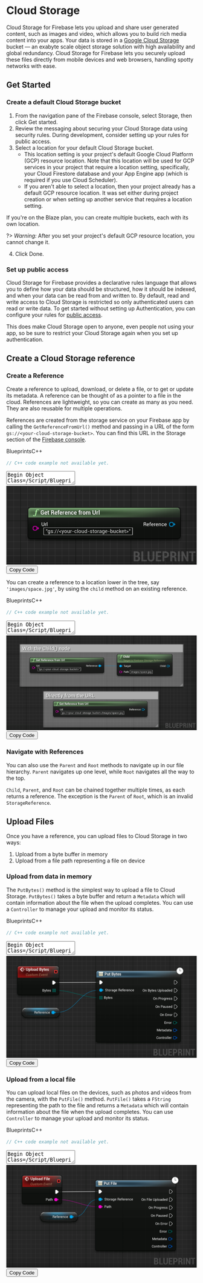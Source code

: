 # Cloud Storage

Cloud Storage for Firebase lets you upload and share user generated content, such as images and video, which allows you to build rich media content into your apps. Your data is stored in a [Google Cloud Storage](https://cloud.google.com/storage) bucket — an exabyte scale object storage solution with high availability and global redundancy. Cloud Storage for Firebase lets you securely upload these files directly from mobile devices and web browsers, handling spotty networks with ease.

## Get Started

### Create a default Cloud Storage bucket
1. From the navigation pane of the Firebase console, select Storage, then click Get started.
2. Review the messaging about securing your Cloud Storage data using security rules. During development, consider setting up your rules for public access.
3. Select a location for your default Cloud Storage bucket.
    - This location setting is your project's default Google Cloud Platform (GCP) resource location. Note that this location will be used for GCP services in your project that require a location setting, specifically, your Cloud Firestore database and your App Engine app (which is required if you use Cloud Scheduler).
    - If you aren't able to select a location, then your project already has a default GCP resource location. It was set either during project creation or when setting up another service that requires a location setting.

  If you're on the Blaze plan, you can create multiple buckets, each with its own location.

?> *Warning:* After you set your project's default GCP resource location, you cannot change it.

4. Click Done.

### Set up public access

Cloud Storage for Firebase provides a declarative rules language that allows you to define how your data should be structured, how it should be indexed, and when your data can be read from and written to. By default, read and write access to Cloud Storage is restricted so only authenticated users can read or write data. To get started without setting up Authentication, you can configure your rules for [public access](https://firebase.google.com/docs/storage/security/rules-conditions#public).

This does make Cloud Storage open to anyone, even people not using your app, so be sure to restrict your Cloud Storage again when you set up authentication.

## Create a Cloud Storage reference

### Create a Reference
Create a reference to upload, download, or delete a file, or to get or update its metadata. A reference can be thought of as a pointer to a file in the cloud. References are lightweight, so you can create as many as you need. They are also reusable for multiple operations.

References are created from the storage service on your Firebase app by calling the `GetReferenceFromUrl()` method and passing in a URL of the form `gs://<your-cloud-storage-bucket>`. You can find this URL in the Storage section of the [Firebase console](https://console.firebase.google.com/).

<div class="code-switcher show-cpp-false">
<div class="switcher" >
<span class="sw-bp" onclick="switchBp()">Blueprints</span><span class="sw-cpp" onclick="switchCpp()">C++</span>
</div>
<div class="cpp">

```cpp
// C++ code example not available yet.
```

</div>
<div class="bp">
<div class="bpcode">
<textarea readonly>
Begin Object Class=/Script/BlueprintGraph.K2Node_CallFunction Name="K2Node_CallFunction_265"
   bIsPureFunc=True
   FunctionReference=(MemberParent=Class'"/Script/FirebaseFeatures.FirebaseStorage"',MemberName="GetReferenceFromUrl")
   NodePosX=6672
   NodePosY=-15776
   NodeGuid=67E5ED97419A580D73E7EC822476A115
   CustomProperties Pin (PinId=8BD7E91E4EB8135F168FD7B6C1F61A27,PinName="self",PinFriendlyName=NSLOCTEXT("K2Node", "Target", "Target"),PinToolTip="Target\nFirebase Storage Object Reference",PinType.PinCategory="object",PinType.PinSubCategory="",PinType.PinSubCategoryObject=Class'"/Script/FirebaseFeatures.FirebaseStorage"',PinType.PinSubCategoryMemberReference=(),PinType.PinValueType=(),PinType.ContainerType=None,PinType.bIsReference=False,PinType.bIsConst=False,PinType.bIsWeakPointer=False,PinType.bIsUObjectWrapper=False,DefaultObject="/Script/FirebaseFeatures.Default__FirebaseStorage",PersistentGuid=00000000000000000000000000000000,bHidden=True,bNotConnectable=False,bDefaultValueIsReadOnly=False,bDefaultValueIsIgnored=False,bAdvancedView=False,bOrphanedPin=False,)
   CustomProperties Pin (PinId=3B575EEA4D9258A083B46F819F847417,PinName="Url",PinToolTip="Url\nString",PinType.PinCategory="string",PinType.PinSubCategory="",PinType.PinSubCategoryObject=None,PinType.PinSubCategoryMemberReference=(),PinType.PinValueType=(),PinType.ContainerType=None,PinType.bIsReference=False,PinType.bIsConst=False,PinType.bIsWeakPointer=False,PinType.bIsUObjectWrapper=False,DefaultValue="\"gs://<your-cloud-storage-bucket>\"",PersistentGuid=00000000000000000000000000000000,bHidden=False,bNotConnectable=False,bDefaultValueIsReadOnly=False,bDefaultValueIsIgnored=False,bAdvancedView=False,bOrphanedPin=False,)
   CustomProperties Pin (PinId=4BD3111B4F527042F79E61AC095BF212,PinName="ReturnValue",PinFriendlyName="Reference",PinToolTip="Reference\nFirebase Storage Reference Object Reference\n\n@brief Get a StorageReference for the provided URL.",Direction="EGPD_Output",PinType.PinCategory="object",PinType.PinSubCategory="",PinType.PinSubCategoryObject=Class'"/Script/FirebaseFeatures.FirebaseStorageReference"',PinType.PinSubCategoryMemberReference=(),PinType.PinValueType=(),PinType.ContainerType=None,PinType.bIsReference=False,PinType.bIsConst=False,PinType.bIsWeakPointer=False,PinType.bIsUObjectWrapper=False,PersistentGuid=00000000000000000000000000000000,bHidden=False,bNotConnectable=False,bDefaultValueIsReadOnly=False,bDefaultValueIsIgnored=False,bAdvancedView=False,bOrphanedPin=False,)
End Object
</textarea>
<img src="_images/StorageGetRef.png"/>
<button onclick="copyBlueprintCode(this)">Copy Code</button>
</div>
</div>
</div>

You can create a reference to a location lower in the tree, say `'images/space.jpg'`, by using the `child`   method on an existing reference.

<div class="code-switcher show-cpp-false">
<div class="switcher" >
<span class="sw-bp" onclick="switchBp()">Blueprints</span><span class="sw-cpp" onclick="switchCpp()">C++</span>
</div>
<div class="cpp">

```cpp
// C++ code example not available yet.
```

</div>
<div class="bp">
<div class="bpcode">
<textarea readonly>
Begin Object Class=/Script/BlueprintGraph.K2Node_CallFunction Name="K2Node_CallFunction_267"
   bIsPureFunc=True
   FunctionReference=(MemberParent=Class'"/Script/FirebaseFeatures.FirebaseStorage"',MemberName="GetReferenceFromUrl")
   NodePosX=6416
   NodePosY=-17008
   NodeGuid=67E5ED97419A580D73E7EC822476A115
   CustomProperties Pin (PinId=8BD7E91E4EB8135F168FD7B6C1F61A27,PinName="self",PinFriendlyName=NSLOCTEXT("K2Node", "Target", "Target"),PinToolTip="Target\nFirebase Storage Object Reference",PinType.PinCategory="object",PinType.PinSubCategory="",PinType.PinSubCategoryObject=Class'"/Script/FirebaseFeatures.FirebaseStorage"',PinType.PinSubCategoryMemberReference=(),PinType.PinValueType=(),PinType.ContainerType=None,PinType.bIsReference=False,PinType.bIsConst=False,PinType.bIsWeakPointer=False,PinType.bIsUObjectWrapper=False,DefaultObject="/Script/FirebaseFeatures.Default__FirebaseStorage",PersistentGuid=00000000000000000000000000000000,bHidden=True,bNotConnectable=False,bDefaultValueIsReadOnly=False,bDefaultValueIsIgnored=False,bAdvancedView=False,bOrphanedPin=False,)
   CustomProperties Pin (PinId=3B575EEA4D9258A083B46F819F847417,PinName="Url",PinToolTip="Url\nString",PinType.PinCategory="string",PinType.PinSubCategory="",PinType.PinSubCategoryObject=None,PinType.PinSubCategoryMemberReference=(),PinType.PinValueType=(),PinType.ContainerType=None,PinType.bIsReference=False,PinType.bIsConst=False,PinType.bIsWeakPointer=False,PinType.bIsUObjectWrapper=False,DefaultValue="\"gs://<your-cloud-storage-bucket>\"",PersistentGuid=00000000000000000000000000000000,bHidden=False,bNotConnectable=False,bDefaultValueIsReadOnly=False,bDefaultValueIsIgnored=False,bAdvancedView=False,bOrphanedPin=False,)
   CustomProperties Pin (PinId=4BD3111B4F527042F79E61AC095BF212,PinName="ReturnValue",PinFriendlyName=NSLOCTEXT("", "2E59A82143A802C220A2D6B4705885C6", "Reference"),PinToolTip="Reference\nFirebase Storage Reference Object Reference\n\n@brief Get a StorageReference for the provided URL.",Direction="EGPD_Output",PinType.PinCategory="object",PinType.PinSubCategory="",PinType.PinSubCategoryObject=Class'"/Script/FirebaseFeatures.FirebaseStorageReference"',PinType.PinSubCategoryMemberReference=(),PinType.PinValueType=(),PinType.ContainerType=None,PinType.bIsReference=False,PinType.bIsConst=False,PinType.bIsWeakPointer=False,PinType.bIsUObjectWrapper=False,LinkedTo=(K2Node_CallFunction_266 478DC8A94624B48C58A66BBE17F8AC0D,),PersistentGuid=00000000000000000000000000000000,bHidden=False,bNotConnectable=False,bDefaultValueIsReadOnly=False,bDefaultValueIsIgnored=False,bAdvancedView=False,bOrphanedPin=False,)
End Object
Begin Object Class=/Script/BlueprintGraph.K2Node_CallFunction Name="K2Node_CallFunction_266"
   bIsPureFunc=True
   bIsConstFunc=True
   FunctionReference=(MemberParent=Class'"/Script/FirebaseFeatures.FirebaseStorageReference"',MemberName="Child")
   NodePosX=6832
   NodePosY=-17024
   NodeGuid=9202965344001D79A438B6A3D4A4CE0E
   CustomProperties Pin (PinId=478DC8A94624B48C58A66BBE17F8AC0D,PinName="self",PinFriendlyName=NSLOCTEXT("K2Node", "Target", "Target"),PinToolTip="Target\nFirebase Storage Reference Object Reference",PinType.PinCategory="object",PinType.PinSubCategory="",PinType.PinSubCategoryObject=Class'"/Script/FirebaseFeatures.FirebaseStorageReference"',PinType.PinSubCategoryMemberReference=(),PinType.PinValueType=(),PinType.ContainerType=None,PinType.bIsReference=False,PinType.bIsConst=False,PinType.bIsWeakPointer=False,PinType.bIsUObjectWrapper=False,LinkedTo=(K2Node_CallFunction_267 4BD3111B4F527042F79E61AC095BF212,),PersistentGuid=00000000000000000000000000000000,bHidden=False,bNotConnectable=False,bDefaultValueIsReadOnly=False,bDefaultValueIsIgnored=False,bAdvancedView=False,bOrphanedPin=False,)
   CustomProperties Pin (PinId=82C5A1DC49822E867B989F9D3CE4F15D,PinName="path",PinToolTip="Path\nString",PinType.PinCategory="string",PinType.PinSubCategory="",PinType.PinSubCategoryObject=None,PinType.PinSubCategoryMemberReference=(),PinType.PinValueType=(),PinType.ContainerType=None,PinType.bIsReference=False,PinType.bIsConst=False,PinType.bIsWeakPointer=False,PinType.bIsUObjectWrapper=False,DefaultValue="images/space.jpg",PersistentGuid=00000000000000000000000000000000,bHidden=False,bNotConnectable=False,bDefaultValueIsReadOnly=False,bDefaultValueIsIgnored=False,bAdvancedView=False,bOrphanedPin=False,)
   CustomProperties Pin (PinId=6FBCE79B498DA8066147CFB46BDC8CE9,PinName="ReturnValue",PinFriendlyName="Child",PinToolTip="Child\nFirebase Storage Reference Object Reference\n\nChild relative to this location.",Direction="EGPD_Output",PinType.PinCategory="object",PinType.PinSubCategory="",PinType.PinSubCategoryObject=Class'"/Script/FirebaseFeatures.FirebaseStorageReference"',PinType.PinSubCategoryMemberReference=(),PinType.PinValueType=(),PinType.ContainerType=None,PinType.bIsReference=False,PinType.bIsConst=False,PinType.bIsWeakPointer=False,PinType.bIsUObjectWrapper=False,PersistentGuid=00000000000000000000000000000000,bHidden=False,bNotConnectable=False,bDefaultValueIsReadOnly=False,bDefaultValueIsIgnored=False,bAdvancedView=False,bOrphanedPin=False,)
End Object
Begin Object Class=/Script/BlueprintGraph.K2Node_CallFunction Name="K2Node_CallFunction_265"
   bIsPureFunc=True
   FunctionReference=(MemberParent=Class'"/Script/FirebaseFeatures.FirebaseStorage"',MemberName="GetReferenceFromUrl")
   NodePosX=6528
   NodePosY=-16800
   NodeGuid=CF30526F405DDE3D979C07B5608433A0
   CustomProperties Pin (PinId=8BD7E91E4EB8135F168FD7B6C1F61A27,PinName="self",PinFriendlyName=NSLOCTEXT("K2Node", "Target", "Target"),PinToolTip="Target\nFirebase Storage Object Reference",PinType.PinCategory="object",PinType.PinSubCategory="",PinType.PinSubCategoryObject=Class'"/Script/FirebaseFeatures.FirebaseStorage"',PinType.PinSubCategoryMemberReference=(),PinType.PinValueType=(),PinType.ContainerType=None,PinType.bIsReference=False,PinType.bIsConst=False,PinType.bIsWeakPointer=False,PinType.bIsUObjectWrapper=False,DefaultObject="/Script/FirebaseFeatures.Default__FirebaseStorage",PersistentGuid=00000000000000000000000000000000,bHidden=True,bNotConnectable=False,bDefaultValueIsReadOnly=False,bDefaultValueIsIgnored=False,bAdvancedView=False,bOrphanedPin=False,)
   CustomProperties Pin (PinId=4FD05FB14315B91C8EBE8EA00F12A73B,PinName="Url",PinToolTip="Url\nString",PinType.PinCategory="string",PinType.PinSubCategory="",PinType.PinSubCategoryObject=None,PinType.PinSubCategoryMemberReference=(),PinType.PinValueType=(),PinType.ContainerType=None,PinType.bIsReference=False,PinType.bIsConst=False,PinType.bIsWeakPointer=False,PinType.bIsUObjectWrapper=False,DefaultValue="gs://<your-cloud-storage-bucket>/images/space.jpg",PersistentGuid=00000000000000000000000000000000,bHidden=False,bNotConnectable=False,bDefaultValueIsReadOnly=False,bDefaultValueIsIgnored=False,bAdvancedView=False,bOrphanedPin=False,)
   CustomProperties Pin (PinId=4BD3111B4F527042F79E61AC095BF212,PinName="ReturnValue",PinFriendlyName="Reference",PinToolTip="Reference\nFirebase Storage Reference Object Reference\n\n@brief Get a StorageReference for the provided URL.",Direction="EGPD_Output",PinType.PinCategory="object",PinType.PinSubCategory="",PinType.PinSubCategoryObject=Class'"/Script/FirebaseFeatures.FirebaseStorageReference"',PinType.PinSubCategoryMemberReference=(),PinType.PinValueType=(),PinType.ContainerType=None,PinType.bIsReference=False,PinType.bIsConst=False,PinType.bIsWeakPointer=False,PinType.bIsUObjectWrapper=False,PersistentGuid=00000000000000000000000000000000,bHidden=False,bNotConnectable=False,bDefaultValueIsReadOnly=False,bDefaultValueIsIgnored=False,bAdvancedView=False,bOrphanedPin=False,)
End Object
Begin Object Class=/Script/UnrealEd.EdGraphNode_Comment Name="EdGraphNode_Comment_24"
   bCommentBubbleVisible_InDetailsPanel=False
   NodePosX=6368
   NodePosY=-17072
   NodeWidth=782
   NodeHeight=204
   bCommentBubblePinned=False
   bCommentBubbleVisible=False
   NodeComment="With the Child() node"
   NodeGuid=A246085F406424BE77124FAB3EF5970D
End Object
Begin Object Class=/Script/UnrealEd.EdGraphNode_Comment Name="EdGraphNode_Comment_25"
   bCommentBubbleVisible_InDetailsPanel=False
   NodePosX=6480
   NodePosY=-16848
   NodeWidth=552
   NodeHeight=174
   bCommentBubblePinned=False
   bCommentBubbleVisible=False
   NodeComment="Directly from the URL"
   NodeGuid=1BA50A6544ACE78668C65D95E7FD65FF
End Object
</textarea>
<img src="_images/StorageGetChild.png"/>
<button onclick="copyBlueprintCode(this)">Copy Code</button>
</div>
</div>
</div>


### Navigate with References
  
You can also use the `Parent` and `Root` methods to navigate up in our file hierarchy. `Parent` navigates up one level, while `Root` navigates all the way to the top.
  
`Child`, `Parent`, and `Root` can be chained together multiple times, as each returns a reference. The exception is the `Parent` of `Root`, which is an invalid `StorageReference`.


## Upload Files

Once you have a reference, you can upload files to Cloud Storage in two ways:

1. Upload from a byte buffer in memory
2. Upload from a file path representing a file on device


### Upload from data in memory

The `PutBytes()` method is the simplest way to upload a file to Cloud Storage. `PutBytes()` takes a byte buffer and return a `Metadata` which will contain information about the file when the upload completes. You can use a `Controller` to manage your upload and monitor its status.

<div class="code-switcher show-cpp-false">
<div class="switcher" >
<span class="sw-bp" onclick="switchBp()">Blueprints</span><span class="sw-cpp" onclick="switchCpp()">C++</span>
</div>
<div class="cpp">

```cpp
// C++ code example not available yet.
```

</div>
<div class="bp">
<div class="bpcode">
<textarea readonly>
Begin Object Class=/Script/BlueprintGraph.K2Node_VariableGet Name="K2Node_VariableGet_8"
   VariableReference=(MemberName="Reference",MemberGuid=0D18267F447FC75740B0429FCEA61EAF,bSelfContext=True)
   NodePosX=6528
   NodePosY=-17472
   NodeGuid=8D05DFBD439A921A705029B5CA2BBD6A
   CustomProperties Pin (PinId=14FDFA1B468A6614485EC2A213041BA5,PinName="Reference",Direction="EGPD_Output",PinType.PinCategory="object",PinType.PinSubCategory="",PinType.PinSubCategoryObject=Class'"/Script/FirebaseFeatures.FirebaseStorageReference"',PinType.PinSubCategoryMemberReference=(),PinType.PinValueType=(),PinType.ContainerType=None,PinType.bIsReference=False,PinType.bIsConst=False,PinType.bIsWeakPointer=False,PinType.bIsUObjectWrapper=False,LinkedTo=(K2Node_AsyncAction_127 8F0486A14EE9AC4E14AC4C8790BD35D1,),PersistentGuid=00000000000000000000000000000000,bHidden=False,bNotConnectable=False,bDefaultValueIsReadOnly=False,bDefaultValueIsIgnored=False,bAdvancedView=False,bOrphanedPin=False,)
   CustomProperties Pin (PinId=51CF032C4C2AAF5BF8B501AF21BDBB52,PinName="self",PinFriendlyName=NSLOCTEXT("K2Node", "Target", "Target"),PinType.PinCategory="object",PinType.PinSubCategory="",PinType.PinSubCategoryObject=BlueprintGeneratedClass'"/Game/DemoActor.DemoActor_C"',PinType.PinSubCategoryMemberReference=(),PinType.PinValueType=(),PinType.ContainerType=None,PinType.bIsReference=False,PinType.bIsConst=False,PinType.bIsWeakPointer=False,PinType.bIsUObjectWrapper=False,PersistentGuid=00000000000000000000000000000000,bHidden=True,bNotConnectable=False,bDefaultValueIsReadOnly=False,bDefaultValueIsIgnored=False,bAdvancedView=False,bOrphanedPin=False,)
End Object
Begin Object Class=/Script/BlueprintGraph.K2Node_AsyncAction Name="K2Node_AsyncAction_127"
   ProxyFactoryFunctionName="PutBytes"
   ProxyFactoryClass=Class'"/Script/FirebaseFeatures.StoragePutBytesProxy"'
   ProxyClass=Class'"/Script/FirebaseFeatures.StoragePutBytesProxy"'
   NodePosX=6784
   NodePosY=-17600
   NodeGuid=35DC805D4738097B6142E29F54014712
   CustomProperties Pin (PinId=C4C8CCEF43A8E637159638A311EF9300,PinName="execute",PinToolTip="\nExec",PinType.PinCategory="exec",PinType.PinSubCategory="",PinType.PinSubCategoryObject=None,PinType.PinSubCategoryMemberReference=(),PinType.PinValueType=(),PinType.ContainerType=None,PinType.bIsReference=False,PinType.bIsConst=False,PinType.bIsWeakPointer=False,PinType.bIsUObjectWrapper=False,LinkedTo=(K2Node_CustomEvent_47 5FFD13F9476673392D53CABFF2AA0726,),PersistentGuid=00000000000000000000000000000000,bHidden=False,bNotConnectable=False,bDefaultValueIsReadOnly=False,bDefaultValueIsIgnored=False,bAdvancedView=False,bOrphanedPin=False,)
   CustomProperties Pin (PinId=D5AA6F414DE6360757CA3F9F1D4AF5A5,PinName="then",Direction="EGPD_Output",PinType.PinCategory="exec",PinType.PinSubCategory="",PinType.PinSubCategoryObject=None,PinType.PinSubCategoryMemberReference=(),PinType.PinValueType=(),PinType.ContainerType=None,PinType.bIsReference=False,PinType.bIsConst=False,PinType.bIsWeakPointer=False,PinType.bIsUObjectWrapper=False,PersistentGuid=00000000000000000000000000000000,bHidden=False,bNotConnectable=False,bDefaultValueIsReadOnly=False,bDefaultValueIsIgnored=False,bAdvancedView=False,bOrphanedPin=False,)
   CustomProperties Pin (PinId=67BA655C47505B5FD9D73B9A3F0DF8CC,PinName="OnBytesUploaded",PinFriendlyName=NSLOCTEXT("", "BD55426847FDE213B4222AA97C7146B5", "On Bytes Uploaded"),PinToolTip="On Bytes Uploaded",Direction="EGPD_Output",PinType.PinCategory="exec",PinType.PinSubCategory="",PinType.PinSubCategoryObject=None,PinType.PinSubCategoryMemberReference=(),PinType.PinValueType=(),PinType.ContainerType=None,PinType.bIsReference=False,PinType.bIsConst=False,PinType.bIsWeakPointer=False,PinType.bIsUObjectWrapper=False,PersistentGuid=00000000000000000000000000000000,bHidden=False,bNotConnectable=False,bDefaultValueIsReadOnly=False,bDefaultValueIsIgnored=False,bAdvancedView=False,bOrphanedPin=False,)
   CustomProperties Pin (PinId=23BD7BA24BEBAD5B83FE978B1568B642,PinName="OnProgress",PinFriendlyName=NSLOCTEXT("", "30FB2B8F47C6D88DD4221FAA19ADAA30", "On Progress"),PinToolTip="On Progress",Direction="EGPD_Output",PinType.PinCategory="exec",PinType.PinSubCategory="",PinType.PinSubCategoryObject=None,PinType.PinSubCategoryMemberReference=(),PinType.PinValueType=(),PinType.ContainerType=None,PinType.bIsReference=False,PinType.bIsConst=False,PinType.bIsWeakPointer=False,PinType.bIsUObjectWrapper=False,PersistentGuid=00000000000000000000000000000000,bHidden=False,bNotConnectable=False,bDefaultValueIsReadOnly=False,bDefaultValueIsIgnored=False,bAdvancedView=False,bOrphanedPin=False,)
   CustomProperties Pin (PinId=39E695DD41FD6D5D07461C96C36499FA,PinName="OnPaused",PinFriendlyName=NSLOCTEXT("", "830E33F54E57519ABAFA098A34CDDFDB", "On Paused"),PinToolTip="On Paused",Direction="EGPD_Output",PinType.PinCategory="exec",PinType.PinSubCategory="",PinType.PinSubCategoryObject=None,PinType.PinSubCategoryMemberReference=(),PinType.PinValueType=(),PinType.ContainerType=None,PinType.bIsReference=False,PinType.bIsConst=False,PinType.bIsWeakPointer=False,PinType.bIsUObjectWrapper=False,PersistentGuid=00000000000000000000000000000000,bHidden=False,bNotConnectable=False,bDefaultValueIsReadOnly=False,bDefaultValueIsIgnored=False,bAdvancedView=False,bOrphanedPin=False,)
   CustomProperties Pin (PinId=DB7F568E44E2C0341B99B39C677C5504,PinName="OnError",PinFriendlyName=NSLOCTEXT("", "5025F80C4A6B6D62D0E382AD49270009", "On Error"),PinToolTip="On Error",Direction="EGPD_Output",PinType.PinCategory="exec",PinType.PinSubCategory="",PinType.PinSubCategoryObject=None,PinType.PinSubCategoryMemberReference=(),PinType.PinValueType=(),PinType.ContainerType=None,PinType.bIsReference=False,PinType.bIsConst=False,PinType.bIsWeakPointer=False,PinType.bIsUObjectWrapper=False,PersistentGuid=00000000000000000000000000000000,bHidden=False,bNotConnectable=False,bDefaultValueIsReadOnly=False,bDefaultValueIsIgnored=False,bAdvancedView=False,bOrphanedPin=False,)
   CustomProperties Pin (PinId=359F9CE341B66DF242D07AA03CD9C75C,PinName="Error",PinToolTip="Error",Direction="EGPD_Output",PinType.PinCategory="byte",PinType.PinSubCategory="",PinType.PinSubCategoryObject=Enum'"/Script/FirebaseFeatures.EFirebaseStorageError"',PinType.PinSubCategoryMemberReference=(),PinType.PinValueType=(),PinType.ContainerType=None,PinType.bIsReference=False,PinType.bIsConst=True,PinType.bIsWeakPointer=False,PinType.bIsUObjectWrapper=False,PersistentGuid=00000000000000000000000000000000,bHidden=False,bNotConnectable=False,bDefaultValueIsReadOnly=False,bDefaultValueIsIgnored=False,bAdvancedView=False,bOrphanedPin=False,)
   CustomProperties Pin (PinId=35BD19404E3137A53BF80489E016F99E,PinName="Metadata",PinToolTip="Metadata",Direction="EGPD_Output",PinType.PinCategory="struct",PinType.PinSubCategory="",PinType.PinSubCategoryObject=ScriptStruct'"/Script/FirebaseFeatures.FirebaseStorageMetadata"',PinType.PinSubCategoryMemberReference=(),PinType.PinValueType=(),PinType.ContainerType=None,PinType.bIsReference=False,PinType.bIsConst=True,PinType.bIsWeakPointer=False,PinType.bIsUObjectWrapper=False,PersistentGuid=00000000000000000000000000000000,bHidden=False,bNotConnectable=False,bDefaultValueIsReadOnly=False,bDefaultValueIsIgnored=False,bAdvancedView=False,bOrphanedPin=False,)
   CustomProperties Pin (PinId=CC9E425F434FDC63F1A5BC8DF08A6F37,PinName="Controller",PinToolTip="Controller",Direction="EGPD_Output",PinType.PinCategory="struct",PinType.PinSubCategory="",PinType.PinSubCategoryObject=ScriptStruct'"/Script/FirebaseFeatures.FirebaseStorageController"',PinType.PinSubCategoryMemberReference=(),PinType.PinValueType=(),PinType.ContainerType=None,PinType.bIsReference=True,PinType.bIsConst=True,PinType.bIsWeakPointer=False,PinType.bIsUObjectWrapper=False,PersistentGuid=00000000000000000000000000000000,bHidden=False,bNotConnectable=False,bDefaultValueIsReadOnly=False,bDefaultValueIsIgnored=False,bAdvancedView=False,bOrphanedPin=False,)
   CustomProperties Pin (PinId=8F0486A14EE9AC4E14AC4C8790BD35D1,PinName="StorageReference",PinToolTip="Storage Reference\nFirebase Storage Reference Object Reference",PinType.PinCategory="object",PinType.PinSubCategory="",PinType.PinSubCategoryObject=Class'"/Script/FirebaseFeatures.FirebaseStorageReference"',PinType.PinSubCategoryMemberReference=(),PinType.PinValueType=(),PinType.ContainerType=None,PinType.bIsReference=False,PinType.bIsConst=False,PinType.bIsWeakPointer=False,PinType.bIsUObjectWrapper=False,LinkedTo=(K2Node_VariableGet_8 14FDFA1B468A6614485EC2A213041BA5,),PersistentGuid=00000000000000000000000000000000,bHidden=False,bNotConnectable=False,bDefaultValueIsReadOnly=False,bDefaultValueIsIgnored=False,bAdvancedView=False,bOrphanedPin=False,)
   CustomProperties Pin (PinId=0E2CB05547843C5EBF8FC2A9A2ED37A1,PinName="Bytes",PinToolTip="Bytes\nArray of Bytes",PinType.PinCategory="byte",PinType.PinSubCategory="",PinType.PinSubCategoryObject=None,PinType.PinSubCategoryMemberReference=(),PinType.PinValueType=(),PinType.ContainerType=Array,PinType.bIsReference=True,PinType.bIsConst=True,PinType.bIsWeakPointer=False,PinType.bIsUObjectWrapper=False,LinkedTo=(K2Node_CustomEvent_47 2AA2920E42A289CBB635AA9F054BE0FB,),PersistentGuid=00000000000000000000000000000000,bHidden=False,bNotConnectable=False,bDefaultValueIsReadOnly=False,bDefaultValueIsIgnored=True,bAdvancedView=False,bOrphanedPin=False,)
End Object
Begin Object Class=/Script/BlueprintGraph.K2Node_CustomEvent Name="K2Node_CustomEvent_47"
   CustomFunctionName="Upload Bytes"
   NodePosX=6512
   NodePosY=-17616
   NodeGuid=D82CE4B843F57B9E06F323B773E63CDA
   CustomProperties Pin (PinId=A38C7DC24E84DCE9EDEC45A881A2D845,PinName="OutputDelegate",Direction="EGPD_Output",PinType.PinCategory="delegate",PinType.PinSubCategory="",PinType.PinSubCategoryObject=None,PinType.PinSubCategoryMemberReference=(),PinType.PinValueType=(),PinType.ContainerType=None,PinType.bIsReference=False,PinType.bIsConst=False,PinType.bIsWeakPointer=False,PinType.bIsUObjectWrapper=False,PersistentGuid=00000000000000000000000000000000,bHidden=False,bNotConnectable=False,bDefaultValueIsReadOnly=False,bDefaultValueIsIgnored=False,bAdvancedView=False,bOrphanedPin=False,)
   CustomProperties Pin (PinId=5FFD13F9476673392D53CABFF2AA0726,PinName="then",Direction="EGPD_Output",PinType.PinCategory="exec",PinType.PinSubCategory="",PinType.PinSubCategoryObject=None,PinType.PinSubCategoryMemberReference=(),PinType.PinValueType=(),PinType.ContainerType=None,PinType.bIsReference=False,PinType.bIsConst=False,PinType.bIsWeakPointer=False,PinType.bIsUObjectWrapper=False,LinkedTo=(K2Node_AsyncAction_127 C4C8CCEF43A8E637159638A311EF9300,),PersistentGuid=00000000000000000000000000000000,bHidden=False,bNotConnectable=False,bDefaultValueIsReadOnly=False,bDefaultValueIsIgnored=False,bAdvancedView=False,bOrphanedPin=False,)
   CustomProperties Pin (PinId=2AA2920E42A289CBB635AA9F054BE0FB,PinName="Bytes",Direction="EGPD_Output",PinType.PinCategory="byte",PinType.PinSubCategory="",PinType.PinSubCategoryObject=None,PinType.PinSubCategoryMemberReference=(),PinType.PinValueType=(),PinType.ContainerType=Array,PinType.bIsReference=True,PinType.bIsConst=True,PinType.bIsWeakPointer=False,PinType.bIsUObjectWrapper=False,LinkedTo=(K2Node_AsyncAction_127 0E2CB05547843C5EBF8FC2A9A2ED37A1,),PersistentGuid=00000000000000000000000000000000,bHidden=False,bNotConnectable=False,bDefaultValueIsReadOnly=False,bDefaultValueIsIgnored=False,bAdvancedView=False,bOrphanedPin=False,)
   CustomProperties UserDefinedPin (PinName="Bytes",PinType=(PinCategory="byte",ContainerType=Array,bIsReference=True,bIsConst=True),DesiredPinDirection=EGPD_Output)
End Object
</textarea>
<img src="_images/UploadBytes.png"/>
<button onclick="copyBlueprintCode(this)">Copy Code</button>
</div>
</div>
</div>

### Upload from a local file

  You can upload local files on the devices, such as photos and videos from the camera, with the `PutFile()` method. `PutFile()` takes a `FString` representing the path to the file and returns a `Metadata` which will contain information about the file when the upload completes. You can use `Controller` to manage your upload and monitor its status.
  
<div class="code-switcher show-cpp-false">
<div class="switcher" >
<span class="sw-bp" onclick="switchBp()">Blueprints</span><span class="sw-cpp" onclick="switchCpp()">C++</span>
</div>
<div class="cpp">

```cpp
// C++ code example not available yet.
```

</div>
<div class="bp">
<div class="bpcode">
<textarea readonly>
Begin Object Class=/Script/BlueprintGraph.K2Node_CustomEvent Name="K2Node_CustomEvent_48"
   CustomFunctionName="Upload File"
   NodePosX=6304
   NodePosY=-18112
   NodeGuid=5711B61A48D99D95E2E869BF0BFD3C50
   CustomProperties Pin (PinId=DC03FBF445F07238DE5F8FB7604227B8,PinName="OutputDelegate",Direction="EGPD_Output",PinType.PinCategory="delegate",PinType.PinSubCategory="",PinType.PinSubCategoryObject=None,PinType.PinSubCategoryMemberReference=(),PinType.PinValueType=(),PinType.ContainerType=None,PinType.bIsReference=False,PinType.bIsConst=False,PinType.bIsWeakPointer=False,PinType.bIsUObjectWrapper=False,PersistentGuid=00000000000000000000000000000000,bHidden=False,bNotConnectable=False,bDefaultValueIsReadOnly=False,bDefaultValueIsIgnored=False,bAdvancedView=False,bOrphanedPin=False,)
   CustomProperties Pin (PinId=C0D48AB346248375079F78A55347A697,PinName="then",Direction="EGPD_Output",PinType.PinCategory="exec",PinType.PinSubCategory="",PinType.PinSubCategoryObject=None,PinType.PinSubCategoryMemberReference=(),PinType.PinValueType=(),PinType.ContainerType=None,PinType.bIsReference=False,PinType.bIsConst=False,PinType.bIsWeakPointer=False,PinType.bIsUObjectWrapper=False,LinkedTo=(K2Node_AsyncAction_128 FBB01F064C0909ADCC563C80CF15612F,),PersistentGuid=00000000000000000000000000000000,bHidden=False,bNotConnectable=False,bDefaultValueIsReadOnly=False,bDefaultValueIsIgnored=False,bAdvancedView=False,bOrphanedPin=False,)
   CustomProperties Pin (PinId=8F1DCFFA403CC27B3FE382B0D41871F2,PinName="Path",Direction="EGPD_Output",PinType.PinCategory="string",PinType.PinSubCategory="",PinType.PinSubCategoryObject=None,PinType.PinSubCategoryMemberReference=(),PinType.PinValueType=(),PinType.ContainerType=None,PinType.bIsReference=False,PinType.bIsConst=False,PinType.bIsWeakPointer=False,PinType.bIsUObjectWrapper=False,LinkedTo=(K2Node_AsyncAction_128 F108FB6D445361548057F3927044A13F,),PersistentGuid=00000000000000000000000000000000,bHidden=False,bNotConnectable=False,bDefaultValueIsReadOnly=False,bDefaultValueIsIgnored=False,bAdvancedView=False,bOrphanedPin=False,)
   CustomProperties UserDefinedPin (PinName="Path",PinType=(PinCategory="string"),DesiredPinDirection=EGPD_Output)
End Object
Begin Object Class=/Script/BlueprintGraph.K2Node_AsyncAction Name="K2Node_AsyncAction_128"
   ProxyFactoryFunctionName="PutFile"
   ProxyFactoryClass=Class'"/Script/FirebaseFeatures.StoragePutFileProxy"'
   ProxyClass=Class'"/Script/FirebaseFeatures.StoragePutFileProxy"'
   NodePosX=6560
   NodePosY=-18096
   NodeGuid=642C396D417DCF442C07569B8542CF1D
   CustomProperties Pin (PinId=FBB01F064C0909ADCC563C80CF15612F,PinName="execute",PinToolTip="\nExec",PinType.PinCategory="exec",PinType.PinSubCategory="",PinType.PinSubCategoryObject=None,PinType.PinSubCategoryMemberReference=(),PinType.PinValueType=(),PinType.ContainerType=None,PinType.bIsReference=False,PinType.bIsConst=False,PinType.bIsWeakPointer=False,PinType.bIsUObjectWrapper=False,LinkedTo=(K2Node_CustomEvent_48 C0D48AB346248375079F78A55347A697,),PersistentGuid=00000000000000000000000000000000,bHidden=False,bNotConnectable=False,bDefaultValueIsReadOnly=False,bDefaultValueIsIgnored=False,bAdvancedView=False,bOrphanedPin=False,)
   CustomProperties Pin (PinId=DEDF1E944AD7EEFB8B93658D073A795C,PinName="then",Direction="EGPD_Output",PinType.PinCategory="exec",PinType.PinSubCategory="",PinType.PinSubCategoryObject=None,PinType.PinSubCategoryMemberReference=(),PinType.PinValueType=(),PinType.ContainerType=None,PinType.bIsReference=False,PinType.bIsConst=False,PinType.bIsWeakPointer=False,PinType.bIsUObjectWrapper=False,PersistentGuid=00000000000000000000000000000000,bHidden=False,bNotConnectable=False,bDefaultValueIsReadOnly=False,bDefaultValueIsIgnored=False,bAdvancedView=False,bOrphanedPin=False,)
   CustomProperties Pin (PinId=C0D6F5434465ACCA7A3B6EB3D77A2050,PinName="OnFileUploaded",PinFriendlyName=NSLOCTEXT("", "DAF729CD441F0D8923CD7AA3386CD436", "On File Uploaded"),PinToolTip="On File Uploaded",Direction="EGPD_Output",PinType.PinCategory="exec",PinType.PinSubCategory="",PinType.PinSubCategoryObject=None,PinType.PinSubCategoryMemberReference=(),PinType.PinValueType=(),PinType.ContainerType=None,PinType.bIsReference=False,PinType.bIsConst=False,PinType.bIsWeakPointer=False,PinType.bIsUObjectWrapper=False,PersistentGuid=00000000000000000000000000000000,bHidden=False,bNotConnectable=False,bDefaultValueIsReadOnly=False,bDefaultValueIsIgnored=False,bAdvancedView=False,bOrphanedPin=False,)
   CustomProperties Pin (PinId=242FAA4B4A9ADE857AAFC089EE48C856,PinName="OnProgress",PinFriendlyName=NSLOCTEXT("", "7DF3E1D94635F99CB2CC6D9F921B0923", "On Progress"),PinToolTip="On Progress",Direction="EGPD_Output",PinType.PinCategory="exec",PinType.PinSubCategory="",PinType.PinSubCategoryObject=None,PinType.PinSubCategoryMemberReference=(),PinType.PinValueType=(),PinType.ContainerType=None,PinType.bIsReference=False,PinType.bIsConst=False,PinType.bIsWeakPointer=False,PinType.bIsUObjectWrapper=False,PersistentGuid=00000000000000000000000000000000,bHidden=False,bNotConnectable=False,bDefaultValueIsReadOnly=False,bDefaultValueIsIgnored=False,bAdvancedView=False,bOrphanedPin=False,)
   CustomProperties Pin (PinId=05A795874274E0E3081CE2A6CF06764D,PinName="OnPaused",PinFriendlyName=NSLOCTEXT("", "739FDEEF4A042427014EB6BC40ED9E45", "On Paused"),PinToolTip="On Paused",Direction="EGPD_Output",PinType.PinCategory="exec",PinType.PinSubCategory="",PinType.PinSubCategoryObject=None,PinType.PinSubCategoryMemberReference=(),PinType.PinValueType=(),PinType.ContainerType=None,PinType.bIsReference=False,PinType.bIsConst=False,PinType.bIsWeakPointer=False,PinType.bIsUObjectWrapper=False,PersistentGuid=00000000000000000000000000000000,bHidden=False,bNotConnectable=False,bDefaultValueIsReadOnly=False,bDefaultValueIsIgnored=False,bAdvancedView=False,bOrphanedPin=False,)
   CustomProperties Pin (PinId=EC0283114D66A8E18A8C80B5BA49BC9B,PinName="OnError",PinFriendlyName=NSLOCTEXT("", "C4640A00473ED37912F17BACE460C3B6", "On Error"),PinToolTip="On Error",Direction="EGPD_Output",PinType.PinCategory="exec",PinType.PinSubCategory="",PinType.PinSubCategoryObject=None,PinType.PinSubCategoryMemberReference=(),PinType.PinValueType=(),PinType.ContainerType=None,PinType.bIsReference=False,PinType.bIsConst=False,PinType.bIsWeakPointer=False,PinType.bIsUObjectWrapper=False,PersistentGuid=00000000000000000000000000000000,bHidden=False,bNotConnectable=False,bDefaultValueIsReadOnly=False,bDefaultValueIsIgnored=False,bAdvancedView=False,bOrphanedPin=False,)
   CustomProperties Pin (PinId=F0799FBC4283635C03E89EACA9D35F32,PinName="Error",PinToolTip="Error",Direction="EGPD_Output",PinType.PinCategory="byte",PinType.PinSubCategory="",PinType.PinSubCategoryObject=Enum'"/Script/FirebaseFeatures.EFirebaseStorageError"',PinType.PinSubCategoryMemberReference=(),PinType.PinValueType=(),PinType.ContainerType=None,PinType.bIsReference=False,PinType.bIsConst=True,PinType.bIsWeakPointer=False,PinType.bIsUObjectWrapper=False,PersistentGuid=00000000000000000000000000000000,bHidden=False,bNotConnectable=False,bDefaultValueIsReadOnly=False,bDefaultValueIsIgnored=False,bAdvancedView=False,bOrphanedPin=False,)
   CustomProperties Pin (PinId=2F54804F49B37197422BFA812CC10661,PinName="Metadata",PinToolTip="Metadata",Direction="EGPD_Output",PinType.PinCategory="struct",PinType.PinSubCategory="",PinType.PinSubCategoryObject=ScriptStruct'"/Script/FirebaseFeatures.FirebaseStorageMetadata"',PinType.PinSubCategoryMemberReference=(),PinType.PinValueType=(),PinType.ContainerType=None,PinType.bIsReference=False,PinType.bIsConst=True,PinType.bIsWeakPointer=False,PinType.bIsUObjectWrapper=False,PersistentGuid=00000000000000000000000000000000,bHidden=False,bNotConnectable=False,bDefaultValueIsReadOnly=False,bDefaultValueIsIgnored=False,bAdvancedView=False,bOrphanedPin=False,)
   CustomProperties Pin (PinId=02582FDB49B5753BBA2BFEB613ABEC5F,PinName="Controller",PinToolTip="Controller",Direction="EGPD_Output",PinType.PinCategory="struct",PinType.PinSubCategory="",PinType.PinSubCategoryObject=ScriptStruct'"/Script/FirebaseFeatures.FirebaseStorageController"',PinType.PinSubCategoryMemberReference=(),PinType.PinValueType=(),PinType.ContainerType=None,PinType.bIsReference=True,PinType.bIsConst=True,PinType.bIsWeakPointer=False,PinType.bIsUObjectWrapper=False,PersistentGuid=00000000000000000000000000000000,bHidden=False,bNotConnectable=False,bDefaultValueIsReadOnly=False,bDefaultValueIsIgnored=False,bAdvancedView=False,bOrphanedPin=False,)
   CustomProperties Pin (PinId=71E319F646BA32D2A6B18C901FF03EEE,PinName="StorageReference",PinToolTip="Storage Reference\nFirebase Storage Reference Object Reference",PinType.PinCategory="object",PinType.PinSubCategory="",PinType.PinSubCategoryObject=Class'"/Script/FirebaseFeatures.FirebaseStorageReference"',PinType.PinSubCategoryMemberReference=(),PinType.PinValueType=(),PinType.ContainerType=None,PinType.bIsReference=False,PinType.bIsConst=False,PinType.bIsWeakPointer=False,PinType.bIsUObjectWrapper=False,LinkedTo=(K2Node_VariableGet_7 14FDFA1B468A6614485EC2A213041BA5,),PersistentGuid=00000000000000000000000000000000,bHidden=False,bNotConnectable=False,bDefaultValueIsReadOnly=False,bDefaultValueIsIgnored=False,bAdvancedView=False,bOrphanedPin=False,)
   CustomProperties Pin (PinId=F108FB6D445361548057F3927044A13F,PinName="Path",PinToolTip="Path\nString\n\nPath to local file on device to upload to Firebase Storage.",PinType.PinCategory="string",PinType.PinSubCategory="",PinType.PinSubCategoryObject=None,PinType.PinSubCategoryMemberReference=(),PinType.PinValueType=(),PinType.ContainerType=None,PinType.bIsReference=False,PinType.bIsConst=False,PinType.bIsWeakPointer=False,PinType.bIsUObjectWrapper=False,LinkedTo=(K2Node_CustomEvent_48 8F1DCFFA403CC27B3FE382B0D41871F2,),PersistentGuid=00000000000000000000000000000000,bHidden=False,bNotConnectable=False,bDefaultValueIsReadOnly=False,bDefaultValueIsIgnored=False,bAdvancedView=False,bOrphanedPin=False,)
End Object
Begin Object Class=/Script/BlueprintGraph.K2Node_VariableGet Name="K2Node_VariableGet_7"
   VariableReference=(MemberName="Reference",MemberGuid=0D18267F447FC75740B0429FCEA61EAF,bSelfContext=True)
   NodePosX=6368
   NodePosY=-17984
   NodeGuid=5F2566984E06925A58E525ADFAC9C135
   CustomProperties Pin (PinId=14FDFA1B468A6614485EC2A213041BA5,PinName="Reference",Direction="EGPD_Output",PinType.PinCategory="object",PinType.PinSubCategory="",PinType.PinSubCategoryObject=Class'"/Script/FirebaseFeatures.FirebaseStorageReference"',PinType.PinSubCategoryMemberReference=(),PinType.PinValueType=(),PinType.ContainerType=None,PinType.bIsReference=False,PinType.bIsConst=False,PinType.bIsWeakPointer=False,PinType.bIsUObjectWrapper=False,LinkedTo=(K2Node_AsyncAction_128 71E319F646BA32D2A6B18C901FF03EEE,),PersistentGuid=00000000000000000000000000000000,bHidden=False,bNotConnectable=False,bDefaultValueIsReadOnly=False,bDefaultValueIsIgnored=False,bAdvancedView=False,bOrphanedPin=False,)
   CustomProperties Pin (PinId=51CF032C4C2AAF5BF8B501AF21BDBB52,PinName="self",PinFriendlyName=NSLOCTEXT("K2Node", "Target", "Target"),PinType.PinCategory="object",PinType.PinSubCategory="",PinType.PinSubCategoryObject=BlueprintGeneratedClass'"/Game/DemoActor.DemoActor_C"',PinType.PinSubCategoryMemberReference=(),PinType.PinValueType=(),PinType.ContainerType=None,PinType.bIsReference=False,PinType.bIsConst=False,PinType.bIsWeakPointer=False,PinType.bIsUObjectWrapper=False,PersistentGuid=00000000000000000000000000000000,bHidden=True,bNotConnectable=False,bDefaultValueIsReadOnly=False,bDefaultValueIsIgnored=False,bAdvancedView=False,bOrphanedPin=False,)
End Object
</textarea>
<img src="_images/PutFile.png"/>
<button onclick="copyBlueprintCode(this)">Copy Code</button>
</div>
</div>
</div>
  
  
  
  
  
  
  
  
  
<!--
<div class="code-switcher show-cpp-false">
<div class="switcher" >
<span class="sw-bp" onclick="switchBp()">Blueprints</span><span class="sw-cpp" onclick="switchCpp()">C++</span>
</div>
<div class="cpp">

```cpp
// C++ code example not available yet.
```

</div>
<div class="bp">
<div class="bpcode">
<textarea readonly>
</textarea>
<img src="_images/PutFile.png"/>
<button onclick="copyBlueprintCode(this)">Copy Code</button>
</div>
</div>
</div> 
-->
